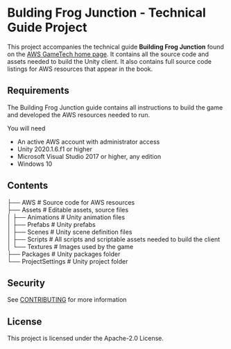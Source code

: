 # Bulding Frog Junction - Technical Guide Project

This project accompanies the technical guide **Building Frog Junction** found on the [AWS GameTech home page](https://aws.amazon.com/gametech/). It contains all the source code and assets needed to build the Unity client. It also contains full source code listings for AWS resources that appear in the book. 
 
## Requirements

The Building Frog Junction guide contains all instructions to build the game and developed the AWS resources needed to run.

You will need
- An active AWS account with administrator access
- Unity 2020.1.6.f1 or higher
- Microsoft Visual Studio 2017 or higher, any edition
- Windows 10

## Contents

├── AWS                 # Source code for AWS resources  
├── Assets              # Editable assets, source files  
│   ├── Animations      # Unity animation files  
│   ├── Prefabs         # Unity prefabs  
│   ├── Scenes          # Unity scene definition files  
│   ├── Scripts         # All scripts and scriptable assets needed to build the client  
│   └── Textures        # Images used by the game  
├── Packages            # Unity packages folder  
└── ProjectSettings     # Unity project folder  

## Security

See [CONTRIBUTING](CONTRIBUTING.md#security-issue-notifications) for more information

## License
  
This project is licensed under the Apache-2.0 License.

